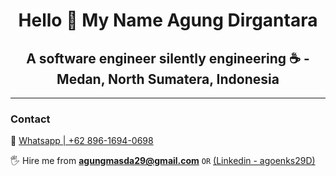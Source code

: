 <h1 align="center">Hello 👋 My Name Agung Dirgantara</h1>

<h2 align="center">A software engineer silently engineering ☕ - Medan, North Sumatera, Indonesia</h2>

---

### Contact

:call_me_hand: [Whatsapp | +62 896-1694-0698](https://bit.ly/agoenks29D-github-to-whatsapp)

:raised_hand_with_fingers_splayed: Hire me from [**agungmasda29@gmail.com**](mailto:agungmasda29@gmail.com) `OR` [(Linkedin - agoenks29D)](agoenks29D-github-to-linkedin)
